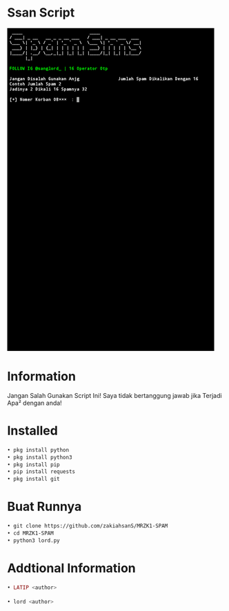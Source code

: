 # Ssan Script
<img src="lord.jpg" alt="Ssan Cok">

# Information
Jangan Salah Gunakan Script Ini!
Saya tidak bertanggung jawab jika
Terjadi Apa² dengan anda!
# Installed
```BASH
• pkg install python
• pkg install python3
• pkg install pip
• pip install requests
• pkg install git
```
# Buat Runnya
```BASH
• git clone https://github.com/zakiahsanS/MRZK1-SPAM
• cd MRZK1-SPAM
• python3 lord.py
```
# Addtional Information
```PHP
• LATIP <author>

• lord <author>
